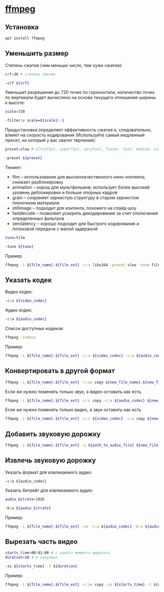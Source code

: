 # [ffmpeg](https://github.com/FFmpeg/FFmpeg)

## Установка

```bash
apt install ffmpeg
```

## Уменьшить размер

Степень сжатия (чем меньше число, тем хуже сжатие):

```bash
crf=30 # степень сжатия

-crf ${crf}
```

Уменьшит разрешение до 720 точек по горизонтали, количество точек по вертикали будет вычислено на основе текущего отношения ширины к высоте:

```bash
scale=720

-filter:v scale=${scale}:-1
```

Предустановка определяет эффективность сжатия и, следовательно, влияет на скорость кодирования (Используйте самый медленный пресет, на который у вас хватит терпения):

```bash
preset=slow # ultrafast, superfast, veryfast, faster, fast, medium, slow, slower, veryslow

-preset ${preset}
```

Тюнинг:

* film – использование для высококачественного кино-контента; снижает разблокировку
* animation – хорош для мультфильмов; использует более высокий уровень деблокировки и больше опорных кадров
* grain – сохраняет зернистую структуру в старом зернистом пленочном материале
* stillimage – подходит для контента, похожего на слайд-шоу
* fastdecode – позволяет ускорить декодирование за счет отключения определенных фильтров
* zerolatency – хорошо подходит для быстрого кодирования и потоковой передачи с малой задержкой

```bash
tune=film

-tune ${tune}
```

Пример

```bash
ffmpeg -i ${file_name}.${file_ext} -c:v libx264 -preset slow -tune film -crf 30 -c:a copy ${new_file_name}.${new_file_ext}
```

## Указать кодек

Видео кодек:
```bash
-c:v ${video_codec}
```

Аудио кодек:
```bash
-c:a ${audio_codec}
```

Список доступных кодеков:

```bash
ffmpeg -codecs
```

Пример:

```bash
ffmpeg -i ${file_name}.${file_ext} -c:v ${video_codec} -c:a ${audio_codec} ${new_file_name}.${new_file_ext}
```

## Конвертировать в другой формат

```bash
ffmpeg -i ${file_name}.${file_ext} -c:av copy ${new_file_name}.${new_file_ext}
```

Eсли же нужно поменять только звук, а видео оставить как есть

```bash
ffmpeg -i ${file_name}.${file_ext} -c:v copy -c:a ${audio_codec} ${new_file_name}.${new_file_ext}
```

Eсли же нужно поменять только видео, а звук оставить как есть

```bash
ffmpeg -i ${file_name}.${file_ext} -c:v ${video_codec} -c:a copy ${new_file_name}.${new_file_ext}
```

## Добавить звуковую дорожку

```bash
ffmpeg -i ${file_name}.${file_ext} -i ${path_to_audio_file} ${new_file_name}.${new_file_ext}
```

## Извлечь звуковую дорожку

Указать формат для извлекаемого аудио:

```
-c:a ${audio_codec}
```

Указать битрейт для извлекаемого аудио:

```bash
audio_bitrate=192k

-b:a ${audio_bitrate}
```

Пример:

```bash
ffmpeg -i ${file_name}.${file_ext} -vn -c:a ${audio_codec} -b:a ${audio_bitrate} ${audio_file_name}.${audio_file_ext}
```

## Вырезать часть видео

```bash
starts_time=00:01:00 # с какого момента вырезать
duration=10 # в секундах

-ss ${starts_time} -t ${duration}
```

Пример:

```bash
ffmpeg -i ${file_name}.${file_ext} -c:av copy -ss ${starts_time} -t ${duration} ${new_file_name}.${new_file_ext}
```
